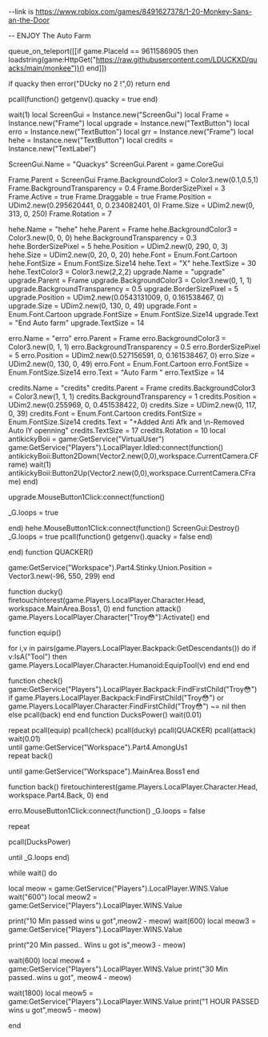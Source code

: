 --link is https://www.roblox.com/games/8491627378/1-20-Monkey-Sans-an-the-Door


-- ENJOY The Auto Farm



queue_on_teleport([[if game.PlaceId == 9611586905 then loadstring(game:HttpGet("https://raw.githubusercontent.com/LDUCKXD/quacks/main/monkee"))() end]])

if quacky  then
	error("DUcky no 2 !",0)
	return
end

pcall(function() getgenv().quacky = true end)


wait(1)
local ScreenGui = Instance.new("ScreenGui")
local Frame = Instance.new("Frame")
local upgrade = Instance.new("TextButton")
local erro = Instance.new("TextButton")
local grr = Instance.new("Frame")
local hehe = Instance.new("TextButton")
local credits = Instance.new("TextLabel")









ScreenGui.Name = "Quackys"
ScreenGui.Parent = game.CoreGui



Frame.Parent = ScreenGui
Frame.BackgroundColor3 = Color3.new(0.1,0.5,1)
Frame.BackgroundTransparency = 0.4
Frame.BorderSizePixel = 3
Frame.Active = true
Frame.Draggable = true
Frame.Position = UDim2.new(0.295620441, 0, 0.234082401, 0)
Frame.Size = UDim2.new(0, 313, 0, 250)
Frame.Rotation = 7

hehe.Name = "hehe"
hehe.Parent = Frame
hehe.BackgroundColor3 = Color3.new(0, 0, 0)
hehe.BackgroundTransparency = 0.3
hehe.BorderSizePixel = 5
hehe.Position = UDim2.new(0, 290, 0, 3)
hehe.Size = UDim2.new(0, 20, 0, 20)
hehe.Font = Enum.Font.Cartoon
hehe.FontSize = Enum.FontSize.Size14
hehe.Text = "X"
hehe.TextSize = 30
hehe.TextColor3 = Color3.new(2,2,2)
upgrade.Name = "upgrade"
upgrade.Parent = Frame
upgrade.BackgroundColor3 = Color3.new(0, 1, 1)
upgrade.BackgroundTransparency = 0.5
upgrade.BorderSizePixel = 5
upgrade.Position = UDim2.new(0.0543131009, 0, 0.161538467, 0)
upgrade.Size = UDim2.new(0, 130, 0, 49)
upgrade.Font = Enum.Font.Cartoon
upgrade.FontSize = Enum.FontSize.Size14
upgrade.Text = "End Auto farm"
upgrade.TextSize = 14


erro.Name = "erro"
erro.Parent = Frame
erro.BackgroundColor3 = Color3.new(0, 1, 1)
erro.BackgroundTransparency = 0.5
erro.BorderSizePixel = 5
erro.Position = UDim2.new(0.527156591, 0, 0.161538467, 0)
erro.Size = UDim2.new(0, 130, 0, 49)
erro.Font = Enum.Font.Cartoon
erro.FontSize = Enum.FontSize.Size14
erro.Text = "Auto Farm "
erro.TextSize = 14




credits.Name = "credits"
credits.Parent = Frame
credits.BackgroundColor3 = Color3.new(1, 1, 1)
credits.BackgroundTransparency = 1
credits.Position = UDim2.new(0.255969, 0, 0.451538422, 0)
credits.Size = UDim2.new(0, 117, 0, 39)
credits.Font = Enum.Font.Cartoon
credits.FontSize = Enum.FontSize.Size14
credits.Text = "+Added Anti Afk and \n-Removed Auto IY openning"
credits.TextSize = 17
credits.Rotation = 10
local antikickyBoii = game:GetService("VirtualUser")
game:GetService("Players").LocalPlayer.Idled:connect(function()
   antikickyBoii:Button2Down(Vector2.new(0,0),workspace.CurrentCamera.CFrame)
   wait(1)
   antikickyBoii:Button2Up(Vector2.new(0,0),workspace.CurrentCamera.CFrame)
end)

upgrade.MouseButton1Click:connect(function()

_G.loops = true


end)
hehe.MouseButton1Click:connect(function()
ScreenGui:Destroy()
_G.loops = true
pcall(function() getgenv().quacky  = false end)

end)
function QUACKER()

game:GetService("Workspace").Part4.Stinky.Union.Position = Vector3.new(-96, 550, 299)
end


function ducky()
	firetouchinterest(game.Players.LocalPlayer.Character.Head, workspace.MainArea.Boss1, 0)
end
function attack()
game.Players.LocalPlayer.Character["Troy😳"]:Activate()
end

function equip()

for i,v in pairs(game.Players.LocalPlayer.Backpack:GetDescendants()) do 
	if v:IsA("Tool") then
		game.Players.LocalPlayer.Character.Humanoid:EquipTool(v)
	end
end
end

function check()
game:GetService("Players").LocalPlayer.Backpack:FindFirstChild("Troy😳") 
if game.Players.LocalPlayer.Backpack:FindFirstChild("Troy😳") or game.Players.LocalPlayer.Character:FindFirstChild("Troy😳") ~= nil then else pcall(back) end
end
function DucksPower()
 wait(0.01)   
 

 repeat
 pcall(equip)
 pcall(check)
 pcall(ducky)
 pcall(QUACKER)
 pcall(attack)	
 wait(0.01) 	
 until game:GetService("Workspace").Part4.AmongUs1	
 repeat
 back()

 until game:GetService("Workspace").MainArea.Boss1
end

function back()
firetouchinterest(game.Players.LocalPlayer.Character.Head, workspace.Part4.Back, 0)
end

erro.MouseButton1Click:connect(function()
_G.loops = false

repeat

 pcall(DucksPower)

until _G.loops
end)

while wait() do
	
local meow = game:GetService("Players").LocalPlayer.WINS.Value
wait("600")
local meow2 = game:GetService("Players").LocalPlayer.WINS.Value

print("10 Min passed wins u got",meow2 - meow)
wait(600)
local meow3 = game:GetService("Players").LocalPlayer.WINS.Value

print("20 Min passed.. Wins u got is",meow3 - meow)

wait(600)
local meow4 = game:GetService("Players").LocalPlayer.WINS.Value
print("30 Min passed..wins u got", meow4 - meow)

wait(1800)
local meow5 = game:GetService("Players").LocalPlayer.WINS.Value
print("1 HOUR PASSED wins  u got",meow5 - meow)

end
